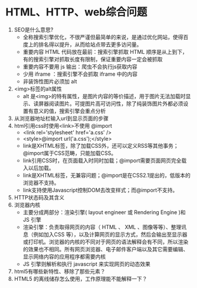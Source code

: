 # HTML、HTTP、web综合问题
1. SEO是什么意思?
    + 全称搜索引擎优化，不很严谨但最简单的来说，是通过优化网站，使得百度上的排名得以提升，从而给站点带去更多访问量。
    + 重要内容 HTML 代码放在最前：搜索引擎抓取 HTML 顺序是从上到下，有的搜索引擎对抓取⻓度有限制，保证重要内容⼀定会被抓取
    + 重要内容不要⽤ js 输出：爬⾍不会执⾏js获取内容
    + 少⽤ iframe ：搜索引擎不会抓取 iframe 中的内容
    + ⾮装饰性图⽚必须加 alt
2. &lt;img&gt;标签的alt属性    
    + alt 是&lt;img&gt;的特有属性，是图⽚内容的等价描述，⽤于图⽚⽆法加载时显示、读屏器阅读图⽚。可提图⽚⾼可访问性，除了纯装饰图⽚外都必须设置有意义的值，搜索引擎会重点分析
4. 从浏览器地址栏输⼊url到显示⻚⾯的步骤
5. html引用css时使⽤&lt;link&gt;不使⽤ @import  
    +  &lt;link rel='stylesheet' href='a.css' /&gt;
    +  &lt;style>@import url('a.css');</style&gt;
    + link是XHTML标签，除了加载CSS外，还可以定义RSS等其他事务；@import属于CSS范畴，只能加载CSS。
    + link引用CSS时，在页面载入时同时加载；@import需要页面网页完全载入以后加载。
    + link是XHTML标签，无兼容问题；@import是在CSS2.1提出的，低版本的浏览器不支持。
    + link支持使用Javascript控制DOM去改变样式；而@import不支持。
6. HTTP状态码及其含义
8. 浏览器内核
    + 主要分成两部分：渲染引擎( layout engineer 或 Rendering Engine )和 JS 引擎
    + 渲染引擎：负责取得⽹⻚的内容（ HTML 、 XML 、图像等等）、整理讯息（例如加⼊CSS 等），以及计算⽹⻚的显示⽅式，然后会输出⾄显示器或打印机。浏览器的内核的不同对于⽹⻚的语法解释会有不同，所以渲染的效果也不相同。所有⽹⻚浏览器、电⼦邮件客户端以及其它需要编辑、显示⽹络内容的应⽤程序都需要内核
    + JS 引擎则解析和执⾏ javascript 来实现⽹⻚的动态效果
9. html5有哪些新特性、移除了那些元素？
10. HTML5 的离线储存怎么使⽤，⼯作原理能不能解释⼀下？


